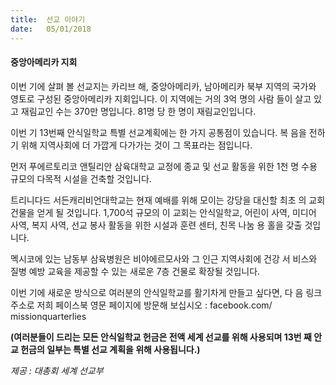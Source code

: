 ```yaml
---
title:  선교 이야기
date:   05/01/2018
---
```


#### 중앙아메리카 지회

이번 기에 살펴 볼 선교지는 카리브 해, 중앙아메리카, 남아메리카 북부 지역의 국가와 영토로 구성된 중앙아메리카 지회입니다. 이 지역에는 거의 3억 명의 사람 들이 살고 있고 재림교인 수는 370만 명입니다. 81명 당 한 명이 재림교인입니다.

이번 기 13번째 안식일학교 특별 선교계획에는 한 가지 공통점이 있습니다. 복 음을 전하기 위해 지역사회에 더 가깝게 다가가는 것이 그 목표라는 점입니다.

먼저 푸에르토리코 앤틸리안 삼육대학교 교정에 종교 및 선교 활동을 위한 1천 명 수용 규모의 다목적 시설을 건축할 것입니다.

트리니다드 서든캐리비언대학교는 현재 예배를 위해 모이는 강당을 대신할 최초 의 교회 건물을 얻게 될 것입니다. 1,700석 규모의 이 교회는 안식일학교, 어린이 사역, 미디어 사역, 복지 사역, 선교 봉사 활동을 위한 시설과 훈련 센터, 친목 나눔 용 홀을 갖출 것입니다.

멕시코에 있는 남동부 삼육병원은 비야에르모사와 그 인근 지역사회에 건강 서 비스와 질병 예방 교육을 제공할 수 있는 새로운 7층 건물로 확장될 것입니다.

이번 기에 새로운 방식으로 여러분의 안식일학교를 활기차게 만들고 싶다면, 다 음 링크 주소로 저희 페이스북 영문 페이지에 방문해 보십시오 : facebook.com/ missionquarterlies

**(여러분들이 드리는 모든 안식일학교 헌금은 전액 세계 선교를 위해 사용되며 13번 째 안교 헌금의 일부는 특별 선교 계획을 위해 사용됩니다.)**

_제공 : 대총회 세계 선교부_
